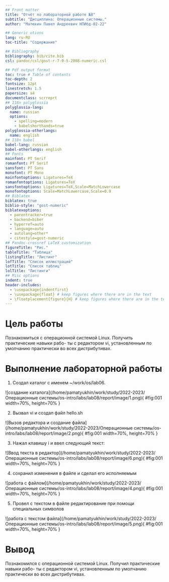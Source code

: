 ```yaml
---
## Front matter
title: "Отчёт по лабораторной работе №8"
subtitle: "Дисциплина: Операционные сиcтемы."
author: "Матюхин Павел Андреевич НПИбд-02-22"

## Generic otions
lang: ru-RU
toc-title: "Содержание"

## Bibliography
bibliography: bib/cite.bib
csl: pandoc/csl/gost-r-7-0-5-2008-numeric.csl

## Pdf output format
toc: true # Table of contents
toc-depth: 2
fontsize: 12pt
linestretch: 1.5
papersize: a4
documentclass: scrreprt
## I18n polyglossia
polyglossia-lang:
  name: russian
  options:
	- spelling=modern
	- babelshorthands=true
polyglossia-otherlangs:
  name: english
## I18n babel
babel-lang: russian
babel-otherlangs: english
## Fonts
mainfont: PT Serif
romanfont: PT Serif
sansfont: PT Sans
monofont: PT Mono
mainfontoptions: Ligatures=TeX
romanfontoptions: Ligatures=TeX
sansfontoptions: Ligatures=TeX,Scale=MatchLowercase
monofontoptions: Scale=MatchLowercase,Scale=0.9
## Biblatex
biblatex: true
biblio-style: "gost-numeric"
biblatexoptions:
  - parentracker=true
  - backend=biber
  - hyperref=auto
  - language=auto
  - autolang=other*
  - citestyle=gost-numeric
## Pandoc-crossref LaTeX customization
figureTitle: "Рис."
tableTitle: "Таблица"
listingTitle: "Листинг"
lofTitle: "Список иллюстраций"
lotTitle: "Список таблиц"
lolTitle: "Листинги"
## Misc options
indent: true
header-includes:
  - \usepackage{indentfirst}
  - \usepackage{float} # keep figures where there are in the text
  - \floatplacement{figure}{H} # keep figures where there are in the text
---
```


# Цель работы

Познакомиться с операционной системой Linux. Получить практические навыки рабо-
ты с редактором vi, установленным по умолчанию практически во всех дистрибутивах.


# Выполнение лабораторной работы


1. Создал каталог с именем ~/work/os/lab06.

![создание каталога](/home/pamatyukhin/work/study/2022-2023/Операционные системы/os-intro/labs/lab08/report/image/1.png){ #fig:001 width=70%, height=70% }

2. Вызвал vi и создал файл hello.sh

![Вызов редактора и создание файла](/home/pamatyukhin/work/study/2022-2023/Операционные системы/os-intro/labs/lab08/report/image/2.png){ #fig:001 width=70%, height=70% }

3. Нажал клавишу i и ввел следующий текст:

![Ввод текста в редактор](/home/pamatyukhin/work/study/2022-2023/Операционные системы/os-intro/labs/lab08/report/image/6.png){ #fig:001 width=70%, height=70% }

4. сохранил изменения в файле и сделал его исполняемым

![работа с файлом](/home/pamatyukhin/work/study/2022-2023/Операционные системы/os-intro/labs/lab08/report/image/4.png){ #fig:001 width=70%, height=70% }

5. Провел с текстом в файле редактирование при помощи специальных символов

![работа с текстом файла](/home/pamatyukhin/work/study/2022-2023/Операционные системы/os-intro/labs/lab08/report/image/5.png){ #fig:001 width=70%, height=70% }

# Вывод
  
  Познакомился с операционной системой Linux. Получил практические навыки рабо-
ты с редактором vi, установленным по умолчанию практически во всех дистрибутивах.
  
